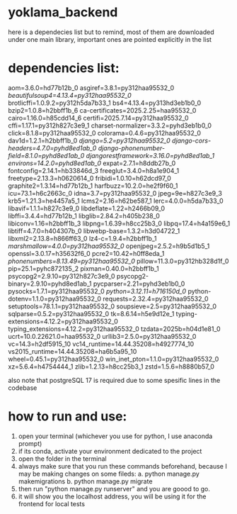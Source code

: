 # yoklama_backend


here is a dependecies list but to remind, most of them are downloaded under one main library, important ones are pointed explicitly in the list

# dependencies list:
aom=3.6.0=hd77b12b_0
asgiref=3.8.1=py312haa95532_0
*beautifulsoup4=4.13.4=py312haa95532_0*
brotlicffi=1.0.9.2=py312h5da7b33_1
bs4=4.13.4=py313hd3eb1b0_0
bzip2=1.0.8=h2bbff1b_6
ca-certificates=2025.2.25=haa95532_0
cairo=1.16.0=h85cdd14_6
certifi=2025.7.14=py312haa95532_0
cffi=1.17.1=py312h827c3e9_1
charset-normalizer=3.3.2=pyhd3eb1b0_0
click=8.1.8=py312haa95532_0
colorama=0.4.6=py312haa95532_0
dav1d=1.2.1=h2bbff1b_0
*django=5.2=py312haa95532_0*
*django-cors-headers=4.7.0=pyhd8ed1ab_0*
*django-phonenumber-field=8.1.0=pyhd8ed1ab_0*
*djangorestframework=3.16.0=pyhd8ed1ab_1*
*environs=14.2.0=pyhd8ed1ab_0*
expat=2.7.1=h8ddb27b_0
fontconfig=2.14.1=hb33846d_3
freeglut=3.4.0=h8a1e904_1
freetype=2.13.3=h0620614_0
fribidi=1.0.10=h62dcd97_0
graphite2=1.3.14=hd77b12b_1
harfbuzz=10.2.0=he2f9f60_1
icu=73.1=h6c2663c_0
idna=3.7=py312haa95532_0
jpeg=9e=h827c3e9_3
krb5=1.21.3=he4457a5_1
lcms2=2.16=h62be587_1
lerc=4.0.0=h5da7b33_0
libavif=1.1.1=h827c3e9_0
libdeflate=1.22=h2466b09_0
libffi=3.4.4=hd77b12b_1
libglib=2.84.2=h405b238_0
libiconv=1.16=h2bbff1b_3
libpng=1.6.39=h8cc25b3_0
libpq=17.4=h4a159e6_1
libtiff=4.7.0=h404307b_0
libwebp-base=1.3.2=h3d04722_1
libxml2=2.13.8=h866ff63_0
lz4-c=1.9.4=h2bbff1b_1
*marshmallow=4.0.0=py312haa95532_0*
openjpeg=2.5.2=h9b5d1b5_1
openssl=3.0.17=h35632f6_0
pcre2=10.42=h0ff8eda_1
*phonenumbers=8.13.49=py312haa95532_0*
pillow=11.3.0=py312hb328d1f_0
pip=25.1=pyhc872135_2
pixman=0.40.0=h2bbff1b_1
psycopg2=2.9.10=py312h827c3e9_0
psycopg2-binary=2.9.10=pyhd8ed1ab_1
pycparser=2.21=pyhd3eb1b0_0
pysocks=1.7.1=py312haa95532_0
*python=3.12.11=h716150d_0*
python-dotenv=1.1.0=py312haa95532_0
requests=2.32.4=py312haa95532_0
setuptools=78.1.1=py312haa95532_0
soupsieve=2.5=py312haa95532_0
sqlparse=0.5.2=py312haa95532_0
tk=8.6.14=h5e9d12e_1
typing-extensions=4.12.2=py312haa95532_0
typing_extensions=4.12.2=py312haa95532_0
tzdata=2025b=h04d1e81_0
ucrt=10.0.22621.0=haa95532_0
urllib3=2.5.0=py312haa95532_0
vc=14.3=h2df5915_10
vc14_runtime=14.44.35208=h4927774_10
vs2015_runtime=14.44.35208=ha6b5a95_10
wheel=0.45.1=py312haa95532_0
win_inet_pton=1.1.0=py312haa95532_0
xz=5.6.4=h4754444_1
zlib=1.2.13=h8cc25b3_1
zstd=1.5.6=h8880b57_0


also note that postgreSQL 17 is required due to some spesific lines in the codebase

# how to run and use:

1. open your terminal (whichever you use for python, I use anaconda prompt)
2. if its conda, activate your environment dedicated to the project
3. open the folder in the terminal
4. always make sure that you run these commands beforehand, because I may be making changes on some fileds:
   a. python manage.py makemigrations
   b. python manage.py migrate
5. then run "python manage.py runserver" and you are goood to go.
6. it will show you the localhost address, you will be using it for the frontend for local tests
